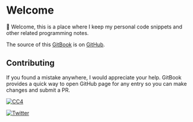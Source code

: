 # Welcome

👋 Welcome, this is a place where I keep my personal code snippets and other related programming notes.

The source of this [GitBook](https://code.rynaardb.com) is on [GitHub](https://github.com/rynaardb/code).

## Contributing

If you found a mistake anywhere, I would appreciate your help. GitBook provides a quick way to open GitHub page for any entry so you can make changes and submit a PR.

[![CC4](https://img.shields.io/badge/license-CC4-0a0a0a.svg?style=flat&colorA=0a0a0a)](https://creativecommons.org/licenses/by/4.0/)

[![Twitter](https://img.shields.io/twitter/url/https/twitter.com/rynaardb.svg?style=social&label=Follow%20%40rynaardb)](https://twitter.com/rynaardb)

